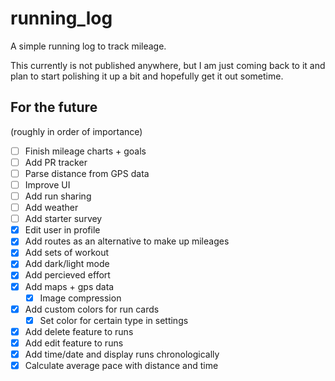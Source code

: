 # running_log

A simple running log to track mileage.

This currently is not published anywhere, but I am just coming back to it and plan to start polishing it up a bit and hopefully get it out sometime.

## For the future
(roughly in order of importance)
 - [ ] Finish mileage charts + goals
 - [ ] Add PR tracker
 - [ ] Parse distance from GPS data
 - [ ] Improve UI
 - [ ] Add run sharing
 - [ ] Add weather
 - [ ] Add starter survey
 - [X] Edit user in profile
 - [X] Add routes as an alternative to make up mileages
 - [X] Add sets of workout
 - [X] Add dark/light mode
 - [X] Add percieved effort
 - [X] Add maps + gps data
    - [X] Image compression
 - [X] Add custom colors for run cards
   - [X] Set color for certain type in settings
 - [X] Add delete feature to runs
 - [X] Add edit feature to runs
 - [X] Add time/date and display runs chronologically
 - [X] Calculate average pace with distance and time
